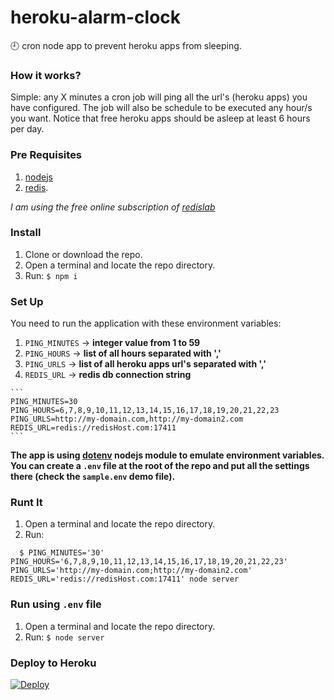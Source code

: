 # heroku-alarm-clock
:clock9: cron node app to prevent heroku apps from sleeping.

### How it works?
Simple: any X minutes a cron job will ping all the url's (heroku apps) you have configured. The job will also be schedule to be executed any hour/s you want. Notice that free heroku apps should be asleep at least 6 hours per day.

### Pre Requisites
1. [nodejs](http://nodejs.org)
2. [redis](http://redis.io/). 

*I am using the free online subscription of [redislab](https://redislabs.com)*

### Install
1. Clone or download the repo.
2. Open a terminal and locate the repo directory.
3. Run: `$ npm i`

### Set Up
You need to run the application with these environment variables:
  
  1. `PING_MINUTES` -> **integer value from 1 to 59**
  2. `PING_HOURS` -> **list of all hours separated with ','**
  3. `PING_URLS` -> **list of all heroku apps url's separated with ','**
  4. `REDIS_URL` -> **redis db connection string**
 
    ```
    PING_MINUTES=30
    PING_HOURS=6,7,8,9,10,11,12,13,14,15,16,17,18,19,20,21,22,23
    PING_URLS=http://my-domain.com,http://my-domain2.com
    REDIS_URL=redis://redisHost.com:17411
    ```
  
  **The app is using [dotenv](https://www.npmjs.com/package/dotenv) nodejs module to emulate environment variables. You can create a `.env` file at the root of the repo and put all the settings there (check the `sample.env` demo file).**

### Runt It
1. Open a terminal and locate the repo directory.
2. Run: 
  ```
    $ PING_MINUTES='30' PING_HOURS='6,7,8,9,10,11,12,13,14,15,16,17,18,19,20,21,22,23' PING_URLS='http://my-domain.com;http://my-domain2.com' REDIS_URL='redis://redisHost.com:17411' node server
  ```

### Run using `.env` file
1. Open a terminal and locate the repo directory.
2. Run: `$ node server`


### Deploy to Heroku
[![Deploy](https://www.herokucdn.com/deploy/button.svg)](https://heroku.com/deploy?template=https%3A%2F%2Fgithub.com%2Fianaya89%2Fheroku-alarm-clock)
